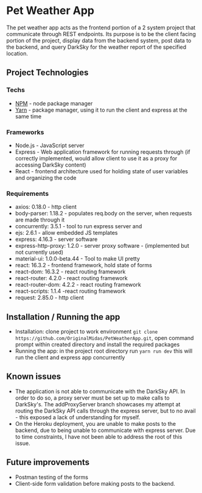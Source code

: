 # Pet Weather App

The pet weather app acts as the frontend portion of a 2 system project that communicate through REST endpoints. Its purpose is to be the client facing portion of the project, display data from the backend system, post data to the backend, and query DarkSky for the weather report of the specified location.

## Project Technologies

### Techs

*   [NPM](https://www.npmjs.com/) - node package manager
*   [Yarn](https://yarnpkg.com/en/) - package manager, using it to run the client and express at the same time

### Frameworks

*   Node.js - JavaScript server
*   Express - Web application framework for running requests through (if correctly implemented, would allow client to use it as a proxy for accessing DarkSky content)
*   React - frontend architecture used for holding state of user variables and organizing the code

### Requirements

*   axios: 0.18.0 - http client
*   body-parser: 1.18.2 - populates req.body on the server, when requests are made through it
*   concurrently: 3.5.1 - tool to run express server and
*   ejs: 2.6.1 - allow embedded JS templates
*   express: 4.16.3 - server software
*   express-http-proxy: 1.2.0 - server proxy software - (implemented but not currently used)
*   material-ui: 1.0.0-beta.44 - Tool to make UI pretty
*   react: 16.3.2 - frontend framework, hold state of forms
*   react-dom: 16.3.2 - react routing framework
*   react-router: 4.2.0 - react routing framework
*   react-router-dom: 4.2.2 - react routing framework
*   react-scripts: 1.1.4 -react routing framework
*   request: 2.85.0 - http client

## Installation / Running the app

*   Installation: clone project to work environment `git clone https://github.com/OriginalMidas/PetWeatherApp.git`, open command prompt within created directory and install the required packages
*   Running the app: in the project root directory run `yarn run dev` this will run the client and express app concurrently

## Known issues

*   The application is not able to communicate with the DarkSky API. In order to do so, a proxy server must be set up to make calls to DarkSky's. The addProxyServer branch showcases my attempt at routing the DarkSky API calls through the express server, but to no avail - this exposed a lack of understanding for myself.
*   On the Heroku deployment, you are unable to make posts to the backend, due to being unable to communicate with express server. Due to time constraints, I have not been able to address the root of this issue. 

## Future improvements

*   Postman testing of the forms
*   Client-side form validation before making posts to the backend. 
